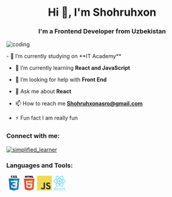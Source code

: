 
<h1 align="center">Hi 👋, I'm Shohruhxon</h1>
<h3 align="center">I'm a Frontend Developer from Uzbekistan</h3>
<!-- <div style="display:flex; ">
  <div style="text-align:right;">
    

   

    

   

  

   
 </div>--><div syle="display:flex">
   <img align="right top" alt="coding"  width="400" src="https://media2.giphy.com/media/hUL5gdlvDgtRbOElZS/giphy.gif?cid=6c09b9520nwu28bhd4f2mkqebjllgwaj0y9fthxzdctyv5c3&ep=v1_stickers_related&rid=giphy.gif&ct=s" style="animation:salom ease infinite;"> 
<p>
- 🔭 I’m currently studying on **IT Academy**

-  🌱 I’m currently learning **React and JavaScript**

- 🤝 I’m looking for help with **Front End**

-  💬 Ask me about **React**

-   📫 How to reach me **Shohruhxonasro@gmail.com**

-  ⚡ Fun fact I am really fun
</p>
  </div>
<h3 align="left">Connect with me:</h3>
<p align="left">
<a href="https://instagram.com/shoha_code" target="blank"><img align="center" src="https://raw.githubusercontent.com/rahuldkjain/github-profile-readme-generator/master/src/images/icons/Social/instagram.svg" alt="simplified_learner" height="30" width="40" /></a>

</p>

<h3 align="left">Languages and Tools:</h3>
<div style="display:flex;">
 <img src="https://raw.githubusercontent.com/devicons/devicon/master/icons/css3/css3-original-wordmark.svg" alt="css3" width="40" height="40"/> </a> <a href="https://www.w3.org/html/" target="_blank" rel="noreferrer"> <img src="https://raw.githubusercontent.com/devicons/devicon/master/icons/html5/html5-original-wordmark.svg" alt="html5" width="40" height="40"/> </a> <a href="https://www.java.com" target="_blank" rel="noreferrer">  <img src="https://raw.githubusercontent.com/devicons/devicon/master/icons/javascript/javascript-original.svg" alt="javascript" width="40" height="40"/> </a> <a href="https://www.mathworks.com/" target="_blank" rel="noreferrer">
 <img src="https://raw.githubusercontent.com/devicons/devicon/master/icons/react/react-original-wordmark.svg" style="width:40px; height:40px;"></img>
</div>
